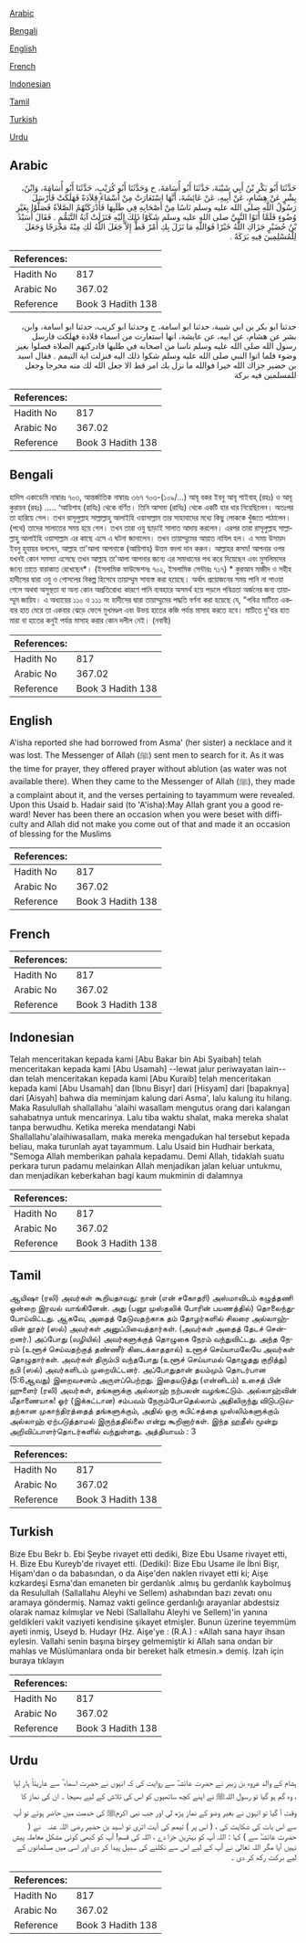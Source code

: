 [Arabic](#arabic)

[Bengali](#bengali)

[English](#english)

[French](#french)

[Indonesian](#indonesian)

[Tamil](#tamil)

[Turkish](#turkish)

[Urdu](#urdu)

## Arabic


<div dir="rtl" lang="ar" style={{fontSize:'larger',backgroundColor:'#f8f9fa',padding:20}}>
حَدَّثَنَا أَبُو بَكْرِ بْنُ أَبِي شَيْبَةَ، حَدَّثَنَا أَبُو أُسَامَةَ، ح وَحَدَّثَنَا أَبُو كُرَيْبٍ، حَدَّثَنَا أَبُو أُسَامَةَ، وَابْنُ، بِشْرٍ عَنْ هِشَامٍ، عَنْ أَبِيهِ، عَنْ عَائِشَةَ، أَنَّهَا اسْتَعَارَتْ مِنْ أَسْمَاءَ قِلاَدَةً فَهَلَكَتْ فَأَرْسَلَ رَسُولُ اللَّهِ صلى الله عليه وسلم نَاسًا مِنْ أَصْحَابِهِ فِي طَلَبِهَا فَأَدْرَكَتْهُمُ الصَّلاَةُ فَصَلَّوْا بِغَيْرِ وُضُوءٍ فَلَمَّا أَتَوُا النَّبِيَّ صلى الله عليه وسلم شَكَوْا ذَلِكَ إِلَيْهِ فَنَزَلَتْ آيَةُ التَّيَمُّمِ ‏.‏ فَقَالَ أُسَيْدُ بْنُ حُضَيْرٍ جَزَاكِ اللَّهُ خَيْرًا فَوَاللَّهِ مَا نَزَلَ بِكِ أَمْرٌ قَطُّ إِلاَّ جَعَلَ اللَّهُ لَكِ مِنْهُ مَخْرَجًا وَجَعَلَ لِلْمُسْلِمِينَ فِيهِ بَرَكَةً ‏.‏
</div>
<div style={{backgroundColor:'#f8f9fa',padding:20, marginBottom: 10}}><table> <thead> <tr> <th>References:</th> <th></th> </tr> </thead> <tbody><tr><td>Hadith No</td><td>817</td></tr><tr><td>Arabic No</td><td>367.02</td></tr><tr><td>Reference</td><td>Book 3 Hadith 138</td></tr></tbody></table></div>


<div dir="rtl" lang="ar" style={{fontSize:'larger',backgroundColor:'#f8f9fa',padding:20}}>
حدثنا ابو بكر بن ابي شيبة، حدثنا ابو اسامة، ح وحدثنا ابو كريب، حدثنا ابو اسامة، وابن، بشر عن هشام، عن ابيه، عن عايشة، انها استعارت من اسماء قلادة فهلكت فارسل رسول الله صلى الله عليه وسلم ناسا من اصحابه في طلبها فادركتهم الصلاة فصلوا بغير وضوء فلما اتوا النبي صلى الله عليه وسلم شكوا ذلك اليه فنزلت اية التيمم . فقال اسيد بن حضير جزاك الله خيرا فوالله ما نزل بك امر قط الا جعل الله لك منه مخرجا وجعل للمسلمين فيه بركة
</div>
<div style={{backgroundColor:'#f8f9fa',padding:20, marginBottom: 10}}><table> <thead> <tr> <th>References:</th> <th></th> </tr> </thead> <tbody><tr><td>Hadith No</td><td>817</td></tr><tr><td>Arabic No</td><td>367.02</td></tr><tr><td>Reference</td><td>Book 3 Hadith 138</td></tr></tbody></table></div>

## Bengali


<div dir="ltr" lang="bn" style={{fontSize:'larger',backgroundColor:'#f8f9fa',padding:20}}>
হাদিস একাডেমি নাম্বারঃ ৭০৩, আন্তর্জাতিক নাম্বারঃ ৩৬৭ ৭০৩-(১০৯/...) আবূ বকর ইবনু আবূ শাইবাহ্ (রহঃ) ও আবূ কুরায়ব (রহঃ) ..... ‘আয়িশাহ (রাযিঃ) থেকে বর্ণিত। তিনি আসমা (রাযিঃ) থেকে একটি হার ধার নিয়েছিলেন। অতঃপর তা হারিয়ে গেল। তখন রাসূলুল্লাহ সাল্লাল্লাহু আলাইহি ওয়াসাল্লাম তার সাহাবাদের মধ্যে কিছু লোককে খুঁজতে পাঠালেন। (পথে) তাদের সালাতের সময় হয়ে গেল। তখন তারা ওযু ছাড়াই সালাত আদায় করলেন। এরপর তারা রাসূলুল্লাহ সাল্লাল্লাহু আলাইহি ওয়াসাল্লাম এর কাছে এসে এ ঘটনা জানালেন। তখন তায়াম্মুমের আয়াত নাযিল হল। এ সময় উসায়দ ইবনু হুযায়র বললেন, আল্লাহ তা'আলা আপনাকে (আয়িশাহ) উত্তম বদলা দান করুন। আল্লাহর কসম! আপনার ওপর যখনই কোন সমস্যা এসেছে তখন আল্লাহ তা'আলা আপনার জন্যে এর সমাধানের পথ করে দিয়েছেন এবং মুসলিমদের জন্যে তাতে বারাকাত রেখেছেন*। (ইসলামিক ফাউন্ডেশনঃ ৭০২, ইসলামিক সেন্টারঃ ৭১৭) * কুরআন মাজীদ ও সহীহ হাদীসের দ্বারা ওযু ও গোসলের বিকল্প হিসেবে তায়াম্মুম সাব্যস্ত করা হয়েছে। অর্থাৎ প্রয়োজনের সময় পানি না পাওয়া গেলে অথবা অসুস্থতা বা অন্য কোন অপ্রতিরোধ্য কারণে পানি ব্যবহারে অসমর্থ হয়ে পড়লে পবিত্রতা অর্জনের জন্য তায়াম্মুম জায়িয। এ অধ্যায়ের ১১০ ও ১১১ নং হাদীসের দ্বারা তায়াম্মুমের পদ্ধতি বর্ণনা করা হয়েছে যে, "পবিত্র মাটিতে একবার হাত মেরে তা একবার ঝেড়ে ফেলে মুখমণ্ডল এবং উভয় হাতের কজি পর্যন্ত মাসাহ করতে হবে। মাটিতে দু'বার হাত মারা বা হাতের কনুই পর্যন্ত মাসাহ করার কোন দলীল নেই। (নবাবী)
</div>
<div style={{backgroundColor:'#f8f9fa',padding:20, marginBottom: 10}}><table> <thead> <tr> <th>References:</th> <th></th> </tr> </thead> <tbody><tr><td>Hadith No</td><td>817</td></tr><tr><td>Arabic No</td><td>367.02</td></tr><tr><td>Reference</td><td>Book 3 Hadith 138</td></tr></tbody></table></div>

## English


<div dir="ltr" lang="en" style={{fontSize:'larger',backgroundColor:'#f8f9fa',padding:20}}>
A'isha reported she had borrowed from Asma' (her sister) a necklace and it was lost. The Messenger of Allah (ﷺ) sent men to search for it. As it was the time for prayer, they offered prayer without ablution (as water was not available there). When they came to the Messenger of Allah (ﷺ), they made a complaint about it, and the verses pertaining to tayammum were revealed. Upon this Usaid b. Hadair said (to 'A'isha):May Allah grant you a good reward! Never has been there an occasion when you were beset with difficulty and Allah did not make you come out of that and made it an occasion of blessing for the Muslims
</div>
<div style={{backgroundColor:'#f8f9fa',padding:20, marginBottom: 10}}><table> <thead> <tr> <th>References:</th> <th></th> </tr> </thead> <tbody><tr><td>Hadith No</td><td>817</td></tr><tr><td>Arabic No</td><td>367.02</td></tr><tr><td>Reference</td><td>Book 3 Hadith 138</td></tr></tbody></table></div>

## French


<div dir="ltr" lang="fr" style={{fontSize:'larger',backgroundColor:'#f8f9fa',padding:20}}>

</div>
<div style={{backgroundColor:'#f8f9fa',padding:20, marginBottom: 10}}><table> <thead> <tr> <th>References:</th> <th></th> </tr> </thead> <tbody><tr><td>Hadith No</td><td>817</td></tr><tr><td>Arabic No</td><td>367.02</td></tr><tr><td>Reference</td><td>Book 3 Hadith 138</td></tr></tbody></table></div>

## Indonesian


<div dir="ltr" lang="id" style={{fontSize:'larger',backgroundColor:'#f8f9fa',padding:20}}>
Telah menceritakan kepada kami [Abu Bakar bin Abi Syaibah] telah menceritakan kepada kami [Abu Usamah] --lewat jalur periwayatan lain-- dan telah menceritakan kepada kami [Abu Kuraib] telah menceritakan kepada kami [Abu Usamah] dan [Ibnu Bisyr] dari [Hisyam] dari [bapaknya] dari [Aisyah] bahwa dia meminjam kalung dari Asma', lalu kalung itu hilang. Maka Rasulullah shallallahu 'alaihi wasallam mengutus orang dari kalangan sahabatnya untuk mencarinya. Lalu tiba waktu shalat, maka mereka shalat tanpa berwudhu. Ketika mereka mendatangi Nabi Shallallahu'alaihiwasallam, maka mereka mengadukan hal tersebut kepada beliau, maka turunlah ayat tayammum. Lalu Usaid bin Hudhair berkata, "Semoga Allah memberikan pahala kepadamu. Demi Allah, tidaklah suatu perkara turun padamu melainkan Allah menjadikan jalan keluar untukmu, dan menjadikan keberkahan bagi kaum mukminin di dalamnya
</div>
<div style={{backgroundColor:'#f8f9fa',padding:20, marginBottom: 10}}><table> <thead> <tr> <th>References:</th> <th></th> </tr> </thead> <tbody><tr><td>Hadith No</td><td>817</td></tr><tr><td>Arabic No</td><td>367.02</td></tr><tr><td>Reference</td><td>Book 3 Hadith 138</td></tr></tbody></table></div>

## Tamil


<div dir="ltr" lang="ta" style={{fontSize:'larger',backgroundColor:'#f8f9fa',padding:20}}>
ஆயிஷா (ரலி) அவர்கள் கூறியதாவது: நான் (என் சகோதரி) அஸ்மாவிடம் கழுத்தணி ஒன்றை இரவல் வாங்கினேன். அது (பனூ முஸ்தலிக் போரின் பயணத்தில்) தொலைந்துபோய்விட்டது. ஆகவே, அதைத் தேடுவதற்காக தம் தோழர்களில் சிலரை அல்லாஹ்வின் தூதர் (ஸல்) அவர்கள் அனுப்பிவைத்தார்கள். (அவர்கள் அதைத் தேடச் சென்றனர்.) அப்போது (வழியில்) அவர்களுக்குத் தொழுகை நேரம் வந்துவிட்டது. அந்த நேரம் (உளூச் செய்வதற்குத் தண்ணீர் கிடைக்காததால்) உளூச் செய்யாமலேயே அவர்கள் தொழுதார்கள். அவர்கள் திரும்பி வந்தபோது (உளூச் செய்யாமல் தொழுதது குறித்து) நபி (ஸல்) அவர்களிடம் முறையிட்டனர். அப்போதுதான் தயம்மும் தொடர்பான (5:6ஆவது) இறைவசனம் அருளப்பெற்றது. இதையடுத்து (என்னிடம்) உசைத் பின் ஹுளைர் (ரலி) அவர்கள், தங்களுக்கு அல்லாஹ் நற்பலன் வழங்கட்டும். அல்லாஹ்வின் மீதாணையாக! ஓர் (இக்கட்டான) சம்பவம் நேரும்போதெல்லாம் அதிலிருந்து விடுபடுவதற்கான முகாந்திரத்தைத் தங்களுக்கும், அதில் ஒரு சுபிட்சத்தை முஸ்லிம்களுக்கும் அல்லாஹ் ஏற்படுத்தாமல் இருந்ததில்லை என்று கூறினார்கள். இந்த ஹதீஸ் மூன்று அறிவிப்பாளர்தொடர்களில் வந்துள்ளது. அத்தியாயம் : 3
</div>
<div style={{backgroundColor:'#f8f9fa',padding:20, marginBottom: 10}}><table> <thead> <tr> <th>References:</th> <th></th> </tr> </thead> <tbody><tr><td>Hadith No</td><td>817</td></tr><tr><td>Arabic No</td><td>367.02</td></tr><tr><td>Reference</td><td>Book 3 Hadith 138</td></tr></tbody></table></div>

## Turkish


<div dir="ltr" lang="tr" style={{fontSize:'larger',backgroundColor:'#f8f9fa',padding:20}}>
Bize Ebu Bekr b. Ebi Şeybe rivayet etti dediki, Bize Ebu Usame rivayet etti, H. Bize Ebu Kureyb'de rivayet etti. (Dediki): Bize Ebu Usame ile İbni Bişr, Hişam'dan o da babasından, o da Aişe'den naklen rivayet etti ki; Aişe kızkardeşi Esma'dan emaneten bir gerdanlık .almış bu gerdanlık kaybolmuş da Resulullah (Sallallahu Aleyhi ve Sellem) ashabından bazı zevatı onu aramaya göndermiş. Namaz vakti gelince gerdanlığı arayanlar abdestsiz olarak namaz kılmışlar ve Nebi (Sallallahu Aleyhi ve Sellem)'in yanına geldikleri vakit vaziyeti kendisine şikayet etmişler. Bunun üzerine teyemmüm ayeti inmiş, Useyd b. Hudayr (Hz. Aişe'ye : (R.A.) : «Allah sana hayır ihsan eylesin. Vallahi senin başına birşey gelmemiştir ki Allah sana ondan bir mahlas ve Müslümanlara onda bir bereket halk etmesin.» demiş. İzah için buraya tıklayın
</div>
<div style={{backgroundColor:'#f8f9fa',padding:20, marginBottom: 10}}><table> <thead> <tr> <th>References:</th> <th></th> </tr> </thead> <tbody><tr><td>Hadith No</td><td>817</td></tr><tr><td>Arabic No</td><td>367.02</td></tr><tr><td>Reference</td><td>Book 3 Hadith 138</td></tr></tbody></table></div>

## Urdu


<div dir="rtl" lang="ur" style={{fontSize:'larger',backgroundColor:'#f8f9fa',padding:20}}>
ہشام کے والد عروہ بن زبیر نے حضرت عائشہؓ سے روایت کی کہ انہوں نے حضرت اسماء ؓ سے عاریتاً ہار لیا ، وہ گم ہو گیا تو رسول اللہﷺ نے اپنے کچھ ساتھیوں کو اس کی تلاش کے لیے بھیجا ۔ ان کی نماز کا وقت آ گیا تو انہوں نے بغیر وضو کے نماز پڑھ لی اور جب نبی اکرمﷺ کی خدمت میں حاضر ہوئے تو آپ سے اس بات کی شکایت کی ، ( اس پر ) تیمم کی آیت اتری تو اسید بن حضیر ‌رضی ‌اللہ ‌عنہ ‌ ‌ نے ( حضرت عائشہؓ سے ) کہا : اللہ آپ کو بہترین جزا دے ، اللہ کی قسم! آپ کو کبھی کوئی مشکل معاملہ پیش نہیں آیا مگر اللہ تعالیٰ نے آپ کے لیے اس سے نکلنے کی سبیل پیدا کر دی اور اسی میں مسلمانوں کے لیے برکت رکھ کر دی ۔
</div>
<div style={{backgroundColor:'#f8f9fa',padding:20, marginBottom: 10}}><table> <thead> <tr> <th>References:</th> <th></th> </tr> </thead> <tbody><tr><td>Hadith No</td><td>817</td></tr><tr><td>Arabic No</td><td>367.02</td></tr><tr><td>Reference</td><td>Book 3 Hadith 138</td></tr></tbody></table></div>